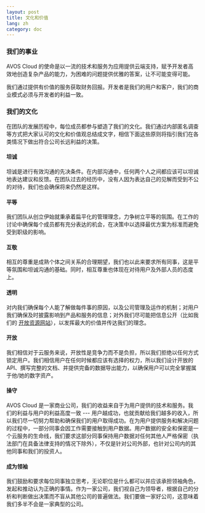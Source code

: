 ```yaml
---
layout: post
title: 文化和价值
lang: zh
category: doc
---
```


### 我们的事业

AVOS Cloud 的使命是以一流的技术和服务为应用提供云端支持，赋予开发者高效地创造复杂产品的能力，为困难的问题提供优雅的答案，让不可能变得可能。

我们通过提供有价值的服务获取财务回报。开发者是我们的用户和客户，我们的商业模式必须与开发者的利益一致。

### 我们的文化

在团队的发展历程中，每位成员都参与塑造了我们的文化。我们通过内部匿名调查等方式把大家认可的文化和价值观总结成文字，相信下面这些原则将指引我们在各类情况下做出符合公司长远利益的决策。

#### 坦诚
坦诚是进行有效沟通的先决条件。在内部沟通中，任何两个人之间都应该可以坦诚地表达建议和反馈。在团队过去的经历中，没有人因为表达自己的见解而受到不公的对待，我们也会确保将来仍然是这样。

#### 平等
我们团队从创立伊始就秉承着扁平化的管理理念，力争树立平等的氛围。在工作的讨论中确保每个成员都有充分表达的机会，在决策中以选择最优方案为标准而避免受到职级的影响。

#### 互敬
相互的尊重是成熟个体之间关系的合理期望，我们也以此来要求所有同事，这是平等氛围和坦诚沟通的基础。同时，相互尊重也体现在对待用户及外部人员的态度上。

#### 透明
对内我们确保每个人能了解做每件事的原因，以及公司管理及运作的机制；对用户我们确保及时披露影响到产品和服务的信息；对外我们尽可能把信息公开（比如我们的 [开放资源网站](http://open.avoscloud.com)），以发挥最大的价值并传达我们的理念。

#### 开放
我们相信对于云服务来说，开放性是竞争力而不是负担，所以我们拒绝以任何方式锁定用户。我们相信用户在任何时候都应该有选择的权力，所以我们设计开放的 API、撰写完整的文档、并提供完备的数据导出能力，以确保用户可以完全掌握属于他/她的数字资产。

#### 操守

AVOS Cloud 是一家商业公司，我们的收益来自于为用户提供的技术和服务。我们的利益与用户的利益高度一致 --- 用户越成功，也就贡献给我们越多的收入，所以我们尽一切努力帮助和确保我们的用户取得成功。在为用户提供服务和解决问题的过程中，一部分同事会因工作需要接触到用户数据。用户数据的安全和保密是一个云服务的生命线，我们要求这部分同事保持用户数据对任何其他人严格保密（执法部门在具备法律支持的情况下除外），不仅是针对公司外部，也针对公司内的其他同事和我们的投资人。

#### 成为领袖
我们鼓励和要求每位同事独立思考，无论职位是什么都可以并应该承担领袖角色，发起和推动认为正确的事情。作为一家公司，我们视自己为领导者，根据自己的分析和判断做出决策而不盲从其他公司的普遍做法。我们要做一家好公司，这意味着我们多半不会是一家典型的公司。